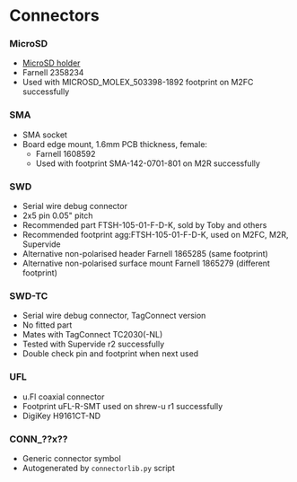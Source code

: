 # Connectors

### MicroSD
* [MicroSD 
  holder](http://www.molex.com/molex/products/datasheet.jsp?part=active/5033981892_MEMORY_CARD_SOCKET.xml)
* Farnell 2358234
* Used with MICROSD_MOLEX_503398-1892 footprint on M2FC successfully

### SMA
* SMA socket
* Board edge mount, 1.6mm PCB thickness, female:
    * Farnell 1608592
    * Used with footprint SMA-142-0701-801 on M2R successfully

### SWD
* Serial wire debug connector
* 2x5 pin 0.05" pitch
* Recommended part FTSH-105-01-F-D-K, sold by Toby and others
* Recommended footprint agg:FTSH-105-01-F-D-K, used on M2FC, M2R, Supervide
* Alternative non-polarised header Farnell 1865285 (same footprint)
* Alternative non-polarised surface mount Farnell 1865279 (different footprint)

### SWD-TC
* Serial wire debug connector, TagConnect version
* No fitted part
* Mates with TagConnect TC2030(-NL)
* Tested with Supervide r2 successfully
* Double check pin and footprint when next used

### UFL
* u.Fl coaxial connector
* Footprint uFL-R-SMT used on shrew-u r1 successfully
* DigiKey H9161CT-ND

### CONN_??x??
* Generic connector symbol
* Autogenerated by `connectorlib.py` script
